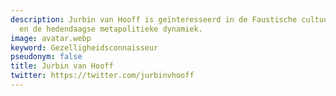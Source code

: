 ```yaml
---
description: Jurbin van Hooff is geïnteresseerd in de Faustische cultuur, transhumanisme
  en de hedendaagse metapolitieke dynamiek.
image: avatar.webp
keyword: Gezelligheidsconnaisseur
pseudonym: false
title: Jurbin van Hooff
twitter: https://twitter.com/jurbinvhooff
---
```

